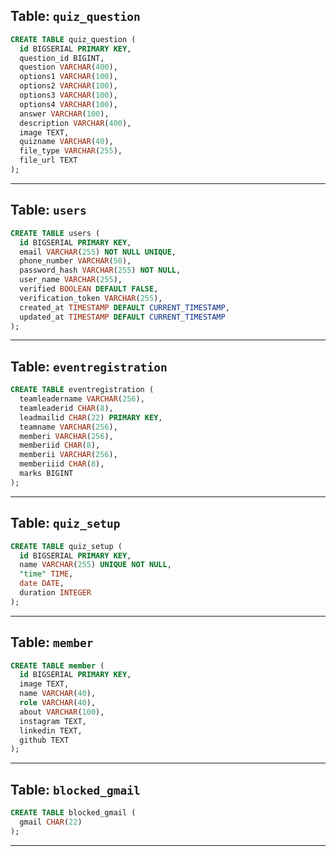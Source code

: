## Table: `quiz_question`

```sql
CREATE TABLE quiz_question (
  id BIGSERIAL PRIMARY KEY,
  question_id BIGINT,
  question VARCHAR(400),
  options1 VARCHAR(100),
  options2 VARCHAR(100),
  options3 VARCHAR(100),
  options4 VARCHAR(100),
  answer VARCHAR(100),
  description VARCHAR(400),
  image TEXT,
  quizname VARCHAR(40),
  file_type VARCHAR(255),
  file_url TEXT
);
```

---

## Table: `users`

```sql
CREATE TABLE users (
  id BIGSERIAL PRIMARY KEY,
  email VARCHAR(255) NOT NULL UNIQUE,
  phone_number VARCHAR(50),
  password_hash VARCHAR(255) NOT NULL,
  user_name VARCHAR(255),
  verified BOOLEAN DEFAULT FALSE,
  verification_token VARCHAR(255),
  created_at TIMESTAMP DEFAULT CURRENT_TIMESTAMP,
  updated_at TIMESTAMP DEFAULT CURRENT_TIMESTAMP
);
```

---

## Table: `eventregistration`

```sql
CREATE TABLE eventregistration (
  teamleadername VARCHAR(256),
  teamleaderid CHAR(8),
  leadmailid CHAR(22) PRIMARY KEY,
  teamname VARCHAR(256),
  memberi VARCHAR(256),
  memberiid CHAR(8),
  memberii VARCHAR(256),
  memberiiid CHAR(8),
  marks BIGINT
);
```

---

## Table: `quiz_setup`

```sql
CREATE TABLE quiz_setup (
  id BIGSERIAL PRIMARY KEY,
  name VARCHAR(255) UNIQUE NOT NULL,
  "time" TIME,
  date DATE,
  duration INTEGER
);
```

---

## Table: `member`

```sql
CREATE TABLE member (
  id BIGSERIAL PRIMARY KEY,
  image TEXT,
  name VARCHAR(40),
  role VARCHAR(40),
  about VARCHAR(100),
  instagram TEXT,
  linkedin TEXT,
  github TEXT
);
```

---

## Table: `blocked_gmail`

```sql
CREATE TABLE blocked_gmail (
  gmail CHAR(22)
);
```

---

